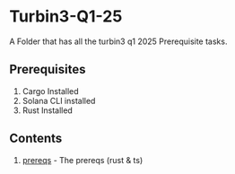 # Turbin3-Q1-25
A Folder that has all the turbin3 q1 2025 Prerequisite tasks.

## Prerequisites
1. Cargo Installed
2. Solana CLI installed
3. Rust Installed

## Contents
1. [prereqs](https://github.com/suite/TURBIN3.git) - The prereqs (rust & ts)